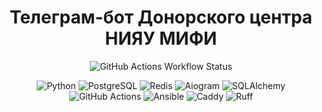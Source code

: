 
<div align="center">

# Телеграм-бот Донорского центра НИЯУ МИФИ

![GitHub Actions Workflow Status](https://img.shields.io/github/actions/workflow/status/Koalal143/donorbot/main.yml?style=for-the-badge)

![Python](https://img.shields.io/badge/python-3.12-logo?style=for-the-badge&logo=python&color=%233776AB) ![PostgreSQL](https://img.shields.io/badge/postgresql-15-logo?style=for-the-badge&logo=postgresql&color=%234169E1) ![Redis](https://img.shields.io/badge/redis-logo?style=for-the-badge&logo=redis&logoColor=%23FFFFFF&color=%23FF4438)
![Aiogram](https://img.shields.io/badge/aiogram-logo?style=for-the-badge&logo=telegram&logoColor=%23FFFFFF&color=%2326A5E4) ![SQLAlchemy](https://img.shields.io/badge/sqlalchemy-logo?style=for-the-badge&logo=sqlalchemy&color=%23D71F00) ![GitHub Actions](https://img.shields.io/badge/github-actions-logo?style=for-the-badge&logo=githubactions&color=%232088FF)
![Ansible](https://img.shields.io/badge/ansible-logo?style=for-the-badge&logo=ansible&color=%23EE0000) ![Caddy](https://img.shields.io/badge/caddy-logo?style=for-the-badge&logo=caddy&color=%23FDDD35) ![Ruff](https://img.shields.io/badge/ruff-logo?style=for-the-badge&logo=ruff&logoColor=%23FFFFFF&color=%23D7FF64)
</div>
